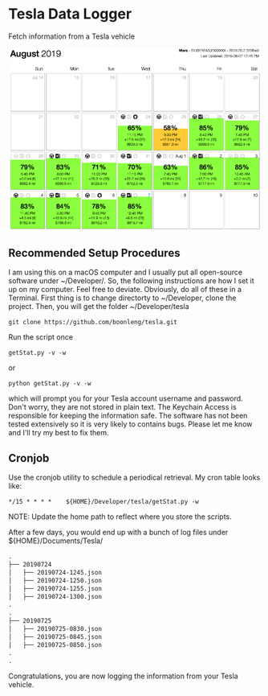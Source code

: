 Tesla Data Logger
===

Fetch information from a Tesla vehicle

![Figure](blob/screenshot.png)

## Recommended Setup Procedures

I am using this on a macOS computer and I usually put all open-source software under ~/Developer/. So, the following instructions are how I set it up on my computer. Feel free to deviate. Obviously, do all of these in a Terminal. First thing is to change directorty to ~/Developer, clone the project. Then, you will get the folder ~/Developer/tesla
```shell
git clone https://github.com/boonleng/tesla.git
```

Run the script once
```shell
getStat.py -v -w
```
or
```shell
python getStat.py -v -w
```
which will prompt you for your Tesla account username and password. Don't worry, they are not stored in plain text. The Keychain Access is responsible for keeping the information safe. The software has not been tested extensively so it is very likely to contains bugs. Please let me know and I'll try my best to fix them.

## Cronjob

Use the cronjob utility to schedule a periodical retrieval. My cron table looks like:

```
*/15 * * * *    ${HOME}/Developer/tesla/getStat.py -w
```

NOTE: Update the home path to reflect where you store the scripts.

After a few days, you would end up with a bunch of log files under ${HOME}/Documents/Tesla/

```
.
├── 20190724
│   ├── 20190724-1245.json
│   ├── 20190724-1250.json
│   ├── 20190724-1255.json
│   ├── 20190724-1300.json
.
.
├── 20190725
│   ├── 20190725-0830.json
│   ├── 20190725-0845.json
│   ├── 20190725-0850.json
.
.
```

Congratulations, you are now logging the information from your Tesla vehicle.
